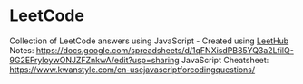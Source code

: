 # LeetCode
Collection of LeetCode answers using JavaScript - Created using [LeetHub](https://github.com/QasimWani/LeetHub)
Notes: https://docs.google.com/spreadsheets/d/1qFNXisdPB85YQ3a2LfilQ-9G2EFryloywONJZFZnkwA/edit?usp=sharing
JavaScript Cheatsheet: https://www.kwanstyle.com/cn-usejavascriptforcodingquestions/
